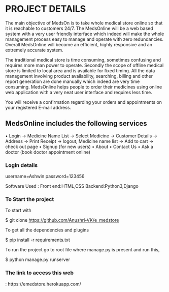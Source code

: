<h1>PROJECT DETAILS</h1>
<p>The main objective of MedsOn is to take whole medical store online so that it is reachable to customers 24/7. The MedsOnline will be a web based system with a very user friendly interface which indeed will make the whole management process easy to manage and operate with zero redundancies. Overall MedsOnline will become an efficient, highly responsive and an extremely accurate system.

The traditional medical store is time consuming, sometimes confusing and requires more man power to operate. Secondly the scope of offline medical store is limited to local area and is available for fixed timing. All the data management involving product availability, searching, billing and other report generation are done manually which indeed are very time consuming. MedsOnline helps people to order their medicines using online web application with a very neat user interface and requires less time.

You will receive a confirmation regarding your orders and appointments on your registered E-mail address.</p>

<h2>MedsOnline includes the following services</h2>
<p>• Login -> Medicine Name List -> Select Medicine -> Customer Details -> Address -> Print Receipt -> logout, Medicine name list -> Add to cart -> check out page
• Signup (for new users)
• About
• Contact Us
• Ask a doctor (book doctor appointment online)</p>

<h3>Login details</h3>
username=Ashwin
password=123456

Software Used :
Front end:HTML,CSS
Backend:Python3,Django

<h3>To Start the project</h3>
 To start with
 
 $ git clone  https://github.com/Anushri-VK/e_medstore
 
 To get all the dependencies and plugins
 
 $ pip install -r requirements.txt
 
 To run the project go to root file where manage.py is present and run this,
 
 $ python manage.py runserver
 
 <h3>The link to access this web</h3>:
 https://emedstore.herokuapp.com/
 
